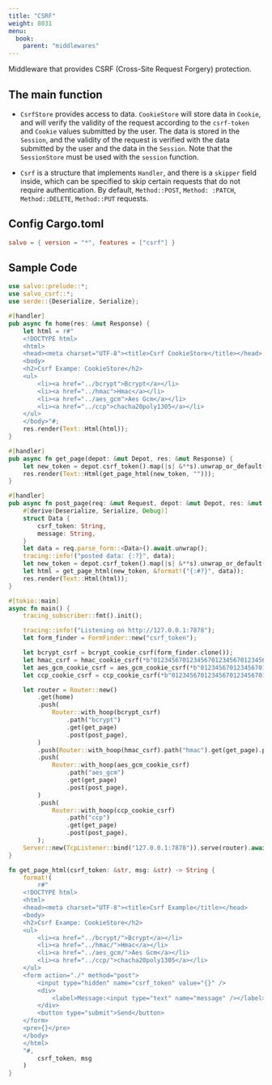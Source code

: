 ```yaml
---
title: "CSRF"
weight: 8031
menu:
  book:
    parent: "middlewares"
---
```


Middleware that provides CSRF (Cross-Site Request Forgery) protection.

## The main function

* `CsrfStore` provides access to data. `CookieStore` will store data in `Cookie`, and will verify the validity of the request according to the `csrf-token` and `Cookie` values submitted by the user. The data is stored in the `Session`, and the validity of the request is verified with the data submitted by the user and the data in the `Session`. Note that the `SessionStore` must be used with the `session` function.

* `Csrf` is a structure that implements `Handler`, and there is a `skipper` field inside, which can be specified to skip certain requests that do not require authentication. By default, `Method::POST`, `Method: :PATCH`, `Method::DELETE`, `Method::PUT` requests.
## Config Cargo.toml

```toml
salvo = { version = "*", features = ["csrf"] }
```

## Sample Code

```rust
use salvo::prelude::*;
use salvo_csrf::*;
use serde::{Deserialize, Serialize};

#[handler]
pub async fn home(res: &mut Response) {
    let html = r#"
    <!DOCTYPE html>
    <html>
    <head><meta charset="UTF-8"><title>Csrf CookieStore</title></head>
    <body>
    <h2>Csrf Exampe: CookieStore</h2>
    <ul>
        <li><a href="../bcrypt">Bcrypt</a></li>
        <li><a href="../hmac">Hmac</a></li>
        <li><a href="../aes_gcm">Aes Gcm</a></li>
        <li><a href="../ccp">chacha20poly1305</a></li>
    </ul>
    </body>"#;
    res.render(Text::Html(html));
}

#[handler]
pub async fn get_page(depot: &mut Depot, res: &mut Response) {
    let new_token = depot.csrf_token().map(|s| &**s).unwrap_or_default();
    res.render(Text::Html(get_page_html(new_token, "")));
}

#[handler]
pub async fn post_page(req: &mut Request, depot: &mut Depot, res: &mut Response) {
    #[derive(Deserialize, Serialize, Debug)]
    struct Data {
        csrf_token: String,
        message: String,
    }
    let data = req.parse_form::<Data>().await.unwrap();
    tracing::info!("posted data: {:?}", data);
    let new_token = depot.csrf_token().map(|s| &**s).unwrap_or_default();
    let html = get_page_html(new_token, &format!("{:#?}", data));
    res.render(Text::Html(html));
}

#[tokio::main]
async fn main() {
    tracing_subscriber::fmt().init();

    tracing::info!("Listening on http://127.0.0.1:7878");
    let form_finder = FormFinder::new("csrf_token");

    let bcrypt_csrf = bcrypt_cookie_csrf(form_finder.clone());
    let hmac_csrf = hmac_cookie_csrf(*b"01234567012345670123456701234567", form_finder.clone());
    let aes_gcm_cookie_csrf = aes_gcm_cookie_csrf(*b"01234567012345670123456701234567", form_finder.clone());
    let ccp_cookie_csrf = ccp_cookie_csrf(*b"01234567012345670123456701234567", form_finder.clone());

    let router = Router::new()
        .get(home)
        .push(
            Router::with_hoop(bcrypt_csrf)
                .path("bcrypt")
                .get(get_page)
                .post(post_page),
        )
        .push(Router::with_hoop(hmac_csrf).path("hmac").get(get_page).post(post_page))
        .push(
            Router::with_hoop(aes_gcm_cookie_csrf)
                .path("aes_gcm")
                .get(get_page)
                .post(post_page),
        )
        .push(
            Router::with_hoop(ccp_cookie_csrf)
                .path("ccp")
                .get(get_page)
                .post(post_page),
        );
    Server::new(TcpListener::bind("127.0.0.1:7878")).serve(router).await;
}

fn get_page_html(csrf_token: &str, msg: &str) -> String {
    format!(
        r#"
    <!DOCTYPE html>
    <html>
    <head><meta charset="UTF-8"><title>Csrf Example</title></head>
    <body>
    <h2>Csrf Exampe: CookieStore</h2>
    <ul>
        <li><a href="../bcrypt/">Bcrypt</a></li>
        <li><a href="../hmac/">Hmac</a></li>
        <li><a href="../aes_gcm/">Aes Gcm</a></li>
        <li><a href="../ccp/">chacha20poly1305</a></li>
    </ul>
    <form action="./" method="post">
        <input type="hidden" name="csrf_token" value="{}" />
        <div>
            <label>Message:<input type="text" name="message" /></label>
        </div>
        <button type="submit">Send</button>
    </form>
    <pre>{}</pre>
    </body>
    </html>
    "#,
        csrf_token, msg
    )
}
```